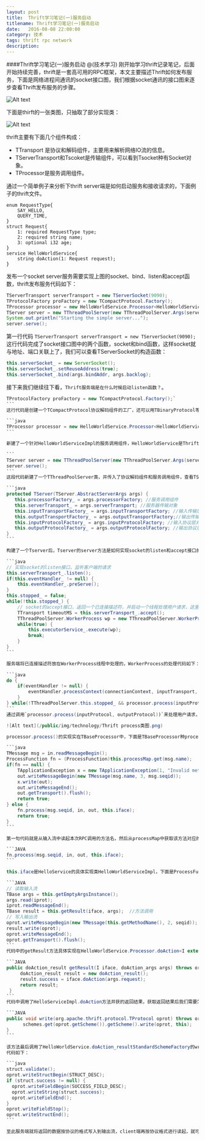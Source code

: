 ```yaml
---
layout: post
title:  Thrift学习笔记(一)服务启动
titlename: Thrift学习笔记(一)服务启动
date:   2016-08-08 22:00:00 
category: 技术
tags: thrift rpc network
description:
---
```

####Thrift学习笔记(一)服务启动
@(技术学习)
刚开始学习thrift记录笔记，后面开始持续完善，thrift是一套高可用的RPC框架，本文主要描述Thrift如何发布服务，下面是网络进程间通讯的socket接口图，我们根据socket通讯的接口图来逐步查看Thrift发布服务的步骤。

![Alt text](/public/img/technology/unit_socket_2.png)

下面是thirft的一张类图，只抽取了部分实现类：

![Alt text](/public/img/technology/Thrift类图.png)

thrift主要有下面几个组件构成：
- TTransport 是协议和解码组件，主要用来解析网络IO流的信息。
- TServerTransport和Tscoket是传输组件，可以看到Tsocket种有Socket对象。
- TProcessor是服务调用组件。

通过一个简单例子来分析下thrift server端是如何启动服务和接收请求的，下面例子的thrift文件。

```thrift
enum RequestType{
    SAY_HELLO,
    QUERY_TIME,
}
struct Request{
    1: required RequestType type;
    2: required string name;
    3: optional i32 age;
}
service HelloWorldService{
    string doAction(1: Request request);
}
```

发布一个socket server服务需要实现上图的socket、bind、listen和accept函数，thrift发布服务代码如下：

```java
TServerTransport serverTransport = new TServerSocket(9090);
TProtocolFactory proFactory = new TCompactProtocol.Factory();
TProcessor processor = new HelloWorldService.Processor<HelloWorldServiceImpl>(new HelloWorldServiceImpl());
TServer server = new TThreadPoolServer(new TThreadPoolServer.Args(serverTransport).protocolFactory(proFactory).processor(processor));
System.out.println("Starting the simple server...");
server.serve();
```

第一行代码
`TServerTransport serverTransport = new TServerSocket(9090);`
这行代码完成了socket接口图中的两个函数，socket和bind函数，这样socket就与地址、端口关联上了，我们可以查看TServerSocket的构造函数：

```java
this.serverSocket_ = new ServerSocket();
this.serverSocket_.setReuseAddress(true);
this.serverSocket_.bind(args.bindAddr, args.backlog);
```

接下来我们继续往下看，`Thrift服务端是在什么时候启动listen函数？`。

````java
TProtocolFactory proFactory = new TCompactProtocol.Factory();`
```
这行代码是创建一个TCompactProtocol协议解码组件的工厂，还可以用TBinaryProtocol等其他协议解码组件。

```java
TProcessor processor = new HelloWorldService.Processor<HelloWorldServiceImpl>(new HelloWorldServiceImpl());
```

新建了一个针对HelloWorldServiceImpl的服务调用组件，HelloWorldService是Thrift自动生成的代码，我们在后面再来分析自动生成代码里面的结构和调用过程，继续往下看。

```
TServer server = new TThreadPoolServer(new TThreadPoolServer.Args(serverTransport).protocolFactory(proFactory).processor(processor));`
server.serve();
```
这段代码新建了一个TThreadPoolServer类，并传入了协议解码组件和服务调用组件，查看TServer的构造函数代码：

```java
protected TServer(TServer.AbstractServerArgs args) {
   this.processorFactory_ = args.processorFactory; //服务调用组件
   this.serverTransport_ = args.serverTransport; //服务器传输对象
   this.inputTransportFactory_ = args.inputTransportFactory; //输入传输层对象
   this.outputTransportFactory_ = args.outputTransportFactory;//输出传输层对象
   this.inputProtocolFactory_ = args.inputProtocolFactory; //输入协议层对象
   this.outputProtocolFactory_ = args.outputProtocolFactory; //输出协议层对象
}
```

构建了一个Tserver后，Tserver的server方法是如何实现socket的listen和accept接口的，Tserver.server()方法是一个抽象方法，TThreadPoolServer是具体的实现，代码如下：

```java
// 实现socket的listen接口，监听客户端的请求
this.serverTransport_.listen();
if(this.eventHandler_ != null) {
    this.eventHandler_.preServe();
}
this.stopped_ = false;
while(!this.stopped_) {
	// socket的accept接口，返回一个已连接描述符，并启动一个线程处理用户请求，这里需要注意，监听描述符只创建一次，而已连接描述符是每次接收请求都新建一个。
    TTransport timeoutMS = this.serverTransport_.accept();
    TThreadPoolServer.WorkerProcess wp = new TThreadPoolServer.WorkerProcess(timeoutMS);
    while(true) {
        this.executorService_.execute(wp);
        break;       
    } 
}
```

服务端将已连接描述符放在WorkerProcess线程中处理的，WorkerProcess的处理代码如下：

```java
do {
    if(eventHandler != null) {
        eventHandler.processContext(connectionContext, inputTransport, outputTransport);
    }
} while(!TThreadPoolServer.this.stopped_ && processor.process(inputProtocol, outputProtocol));
```
通过调用`processor.process(inputProtocol, outputProtocol))`来处理用户请求，传入输入、输出协议解码组件。而processor对象是thrift自动生成的HelloWorldService.Processor类，下面是Processor的类图：

![Alt text](/public/img/technology/Thrift process类图.png)

processor.process()的实现实在TBaseProcessor中，下面是TBaseProcessor种process的代码：

```java
TMessage msg = in.readMessageBegin();
ProcessFunction fn = (ProcessFunction)this.processMap.get(msg.name);
if(fn == null) {
    TApplicationException x = new TApplicationException(1, "Invalid method name: \'" + msg.name + "\'");
    out.writeMessageBegin(new TMessage(msg.name, 3, msg.seqid));
    x.write(out);
    out.writeMessageEnd();
    out.getTransport().flush();
    return true;
} else {
    fn.process(msg.seqid, in, out, this.iface);
    return true;
}
```

第一句代码就是从输入流中读起本次RPC调用的方法名，然后从processMap中获取该方法对应的ProcessFunction类，`processMap如何初始化?` 在HelloService.Processg.getProcessMap()中进行初始化，如果存在函数则执行下面这句：

```JAVA
fn.process(msg.seqid, in, out, this.iface);
```

this.iface是HelloService的具体实现类HelloWorldServiceImpl，下面是ProcessFunction的process方法代码：

```JAVA
// 读取输入流
TBase args = this.getEmptyArgsInstance();
args.read(iprot);
iprot.readMessageEnd();
TBase result = this.getResult(iface, args);  //方法调用
// 写入输出流
oprot.writeMessageBegin(new TMessage(this.getMethodName(), 2, seqid));
result.write(oprot);
oprot.writeMessageEnd();
oprot.getTransport().flush();
```
代码中的getResult方法具体实现在HelloWorldService.Processor.doAction<I extends Iface>中，具体的代码实现如下：

```JAVA
public doAction_result getResult(I iface, doAction_args args) throws org.apache.thrift.TException {
     doAction_result result = new doAction_result();
     result.success = iface.doAction(args.request);
     return result;
 }
```
代码中调用了HelloServiceImpl.doAction方法并获的返回结果，获取返回结果后我们需要怎么返回给客户端，需要按协议格式封装返回结果并写入到输出流种，可以看到getResult方法最后返回的是一个HelloWorldService.doAction_result对象，ProcessFunction最后调用了`result.write(oprot)`来将结果写入到输出流中。下面是doAction_result类的writer方法代码：

```JAVA
public void write(org.apache.thrift.protocol.TProtocol oprot) throws org.apache.thrift.TException {
      schemes.get(oprot.getScheme()).getScheme().write(oprot, this);
}
```

该方法最后调用了HelloWorldService.doAction_resultStandardSchemeFactory的write方法
代码如下：

```java
struct.validate();
oprot.writeStructBegin(STRUCT_DESC);
if (struct.success != null) {
  oprot.writeFieldBegin(SUCCESS_FIELD_DESC);
  oprot.writeString(struct.success);
  oprot.writeFieldEnd();
}
oprot.writeFieldStop();
oprot.writeStructEnd();
```

至此服务端就将返回的数据按协议的格式写入到输出流，client端再按协议格式进行读起，就可以获取到返回结果，这里只是简单查看了thrift发布服务的代码，还有很多细节都没有认真看，包括thrift生成代码的分析，同步异步阻塞非阻塞IO的实现，以后慢慢补全。